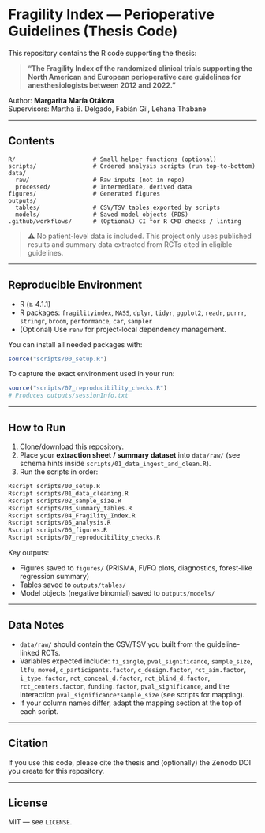 # Fragility Index — Perioperative Guidelines (Thesis Code)

This repository contains the R code supporting the thesis:

> **“The Fragility Index of the randomized clinical trials supporting the North American and European perioperative care guidelines for anesthesiologists between 2012 and 2022.”**

Author: **Margarita María Otálora**  
Supervisors: Martha B. Delgado, Fabián Gil, Lehana Thabane

---

## Contents

```
R/                      # Small helper functions (optional)
scripts/                # Ordered analysis scripts (run top-to-bottom)
data/
  raw/                  # Raw inputs (not in repo)
  processed/            # Intermediate, derived data
figures/                # Generated figures
outputs/
  tables/               # CSV/TSV tables exported by scripts
  models/               # Saved model objects (RDS)
.github/workflows/      # (Optional) CI for R CMD checks / linting
```

> ⚠️ No patient-level data is included. This project only uses published results and summary data extracted from RCTs cited in eligible guidelines.

---

## Reproducible Environment

- R (≥ 4.1.1)
- R packages: `fragilityindex`, `MASS`, `dplyr`, `tidyr`, `ggplot2`, `readr`, `purrr`, `stringr`, `broom`, `performance`, `car`, `sampler`
- (Optional) Use `renv` for project-local dependency management.

You can install all needed packages with:

```r
source("scripts/00_setup.R")
```

To capture the exact environment used in your run:

```r
source("scripts/07_reproducibility_checks.R")
# Produces outputs/sessionInfo.txt
```

---

## How to Run

1. Clone/download this repository.
2. Place your **extraction sheet / summary dataset** into `data/raw/` (see schema hints inside `scripts/01_data_ingest_and_clean.R`).
3. Run the scripts in order:

```bash
Rscript scripts/00_setup.R
Rscript scripts/01_data_cleaning.R
Rscript scripts/02_sample_size.R
Rscript scripts/03_summary_tables.R
Rscript scripts/04_Fragility_Index.R
Rscript scripts/05_analysis.R
Rscript scripts/06_figures.R
Rscript scripts/07_reproducibility_checks.R
```

Key outputs:
- Figures saved to `figures/` (PRISMA, FI/FQ plots, diagnostics, forest-like regression summary)
- Tables saved to `outputs/tables/`
- Model objects (negative binomial) saved to `outputs/models/`

---

## Data Notes

- `data/raw/` should contain the CSV/TSV you built from the guideline-linked RCTs.
- Variables expected include: `fi_single`, `pval_significance`, `sample_size`, `ltfu`, `moved`, `c_participants.factor`, `c_design.factor`, `rct_aim.factor`, `i_type.factor`, `rct_conceal_d.factor`, `rct_blind_d.factor`, `rct_centers.factor`, `funding.factor`, `pval_significance`, and the interaction `pval_significance*sample_size` (see scripts for mapping).
- If your column names differ, adapt the mapping section at the top of each script.

---

## Citation

If you use this code, please cite the thesis and (optionally) the Zenodo DOI you create for this repository.

---

## License

MIT — see `LICENSE`.
